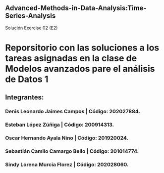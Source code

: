 ## Advanced-Methods-in-Data-Analysis:Time-Series-Analysis
Solución  Exercise 02 (E2)

# Reporsitorio con las soluciones a los tareas asignadas en la clase de Modelos avanzados pare el análisis de Datos 1

## Integrantes:

### Denis Leonardo Jaimes Campos   | Código: 202027884.
### Esteban López Zúñiga           | Código: 200914313.
### Oscar Hernando Ayala Nino      | Código: 201920024.
### Sebastián Camilo Camargo Bello | Código: 201014774.
### Sindy Lorena Murcia Florez     | Código: 202028060.
